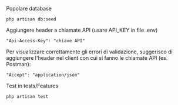 Popolare database

```
php artisan db:seed
```

Aggiungere header a chiamate API (usare API_KEY in file .env)

```
"Api-Access-Key": "chiave API"
```

Per visualizzare correttamente gli errori di validazione, suggerisco di aggiungere l'header nel client con cui si
fanno le chiamate API (es. Postman):

```
"Accept": "application/json"
```
Test in tests/Features
```
php artisan test
```

